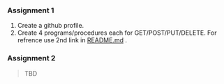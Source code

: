 ### Assignment 1

  1.  Create a github profile.
  1.  Create 4 programs/procedures each for GET/POST/PUT/DELETE. For refrence use 2nd link in [README.md](./README.md) .

### Assignment 2

> TBD

